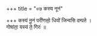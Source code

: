 +++
title = "०७ कस्य नूनं"

+++
कस्य॑ नू॒नं परी॑णसो॒ धियो॑ जिन्वसि दम्पते ।  
गोषा॑ता॒ यस्य॑ ते॒ गिरः॑ ॥